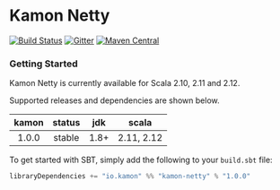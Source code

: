 # Kamon Netty 
[![Build Status](https://travis-ci.org/kamon-io/kamon-netty.svg?branch=master)](https://travis-ci.org/kamon-io/kamon-netty)
[![Gitter](https://badges.gitter.im/Join%20Chat.svg)](https://gitter.im/kamon-io/Kamon?utm_source=badge&utm_medium=badge&utm_campaign=pr-badge&utm_content=badge)
[![Maven Central](https://maven-badges.herokuapp.com/maven-central/io.kamon/kamon-netty_2.12/badge.svg)](https://maven-badges.herokuapp.com/maven-central/io.kamon/kamon-netty_2.12)


### Getting Started

Kamon Netty is currently available for Scala 2.10, 2.11 and 2.12.

Supported releases and dependencies are shown below.

| kamon  | status | jdk  | scala            
|:------:|:------:|:----:|------------------
|  1.0.0 | stable | 1.8+ | 2.11, 2.12

To get started with SBT, simply add the following to your `build.sbt`
file:

```scala
libraryDependencies += "io.kamon" %% "kamon-netty" % "1.0.0"
```